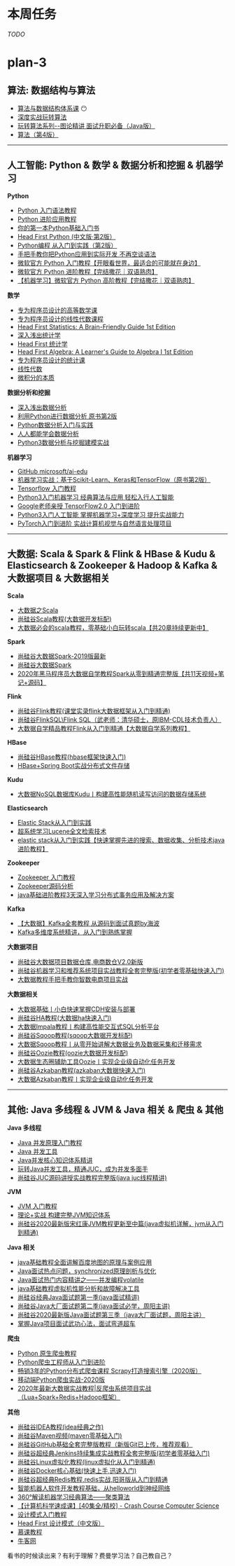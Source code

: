 # 本周任务

_TODO_




































# plan-3

## 算法: 数据结构与算法

- [算法与数据结构体系课](https://class.imooc.com/sale/datastructure) 😶
- [深度实战玩转算法](https://coding.imooc.com/class/138.html)
- [玩转算法系列--图论精讲 面试升职必备（Java版）](https://coding.imooc.com/class/370.html)
- [算法（第4版）](https://book.douban.com/subject/19952400/)

---

## 人工智能: Python & 数学 & 数据分析和挖掘 & 机器学习

**Python**
  - [Python 入门语法教程](http://www.imooc.com/wiki/pythonlesson1)
  - [Python 进阶应用教程](http://www.imooc.com/wiki/pythonlesson2)
  - [你的第一本Python基础入门书](https://www.imooc.com/read/46)
  - [Head First Python (中文版·第2版）](https://book.douban.com/subject/30203158/)
  - [Python编程 从入门到实践（第2版）](https://book.douban.com/subject/35196328/)
  - [手把手教你把Python应用到实际开发 不再空谈语法](https://coding.imooc.com/class/240.html)
  - [微软官方 Python 入门教程【开眼看世界，最适合的可能就在身边】](https://www.bilibili.com/video/BV1nE41127zQ)
  - [微软官方 Python 进阶教程【完结撒花｜双语熟肉】](https://www.bilibili.com/video/BV1WT4y137cD)
  - [【机器学习】微软官方 Python 高阶教程【完结撒花｜双语熟肉】](https://www.bilibili.com/video/BV1qa4y1Y7CD)

**数学**
  - [专为程序员设计的高等数学课](https://coding.imooc.com/class/427.html)
  - [专为程序员设计的线性代数课程](https://coding.imooc.com/class/260.html)
  - [Head First Statistics: A Brain-Friendly Guide 1st Edition](https://www.amazon.com/Head-First-Statistics-Brain-Friendly-Guide/dp/0596527586)
  - [深入浅出统计学](https://book.douban.com/subject/7056708/)
  - [Head First 统计学](https://github.com/usiege/Documents/blob/master/Coding%20Books/Head%20First%20%E7%BB%9F%E8%AE%A1%E5%AD%A6.pdf)
  - [Head First Algebra: A Learner's Guide to Algebra I 1st Edition](https://www.amazon.com/Head-First-Algebra-Learners-Guide-dp-0596514867/dp/0596514867)
  - [专为程序员设计的统计课](https://coding.imooc.com/class/371.html)
  - [线性代数](https://space.bilibili.com/88461692/channel/detail?cid=9450)
  - [微积分的本质](https://space.bilibili.com/88461692/channel/detail?cid=13407)

**数据分析和挖掘**
  - [深入浅出数据分析](https://book.douban.com/subject/20381154/)
  - [利用Python进行数据分析 原书第2版](https://book.douban.com/subject/30283996/)
  - [Python数据分析入门与实践](https://coding.imooc.com/class/156.html)
  - [人人都能学会数据分析](https://class.imooc.com/sale/dataanalysis)
  - [Python3数据分析与挖掘建模实战](https://coding.imooc.com/class/185.html)

**机器学习**
  - [GitHub microsoft/ai-edu](https://github.com/microsoft/ai-edu)
  - [机器学习实战：基于Scikit-Learn、Keras和TensorFlow（原书第2版）](https://book.douban.com/subject/35218199/)
  - [Tensorflow 入门教程](http://www.imooc.com/wiki/tensorflow)
  - [Python3入门机器学习 经典算法与应用 轻松入行人工智能](https://coding.imooc.com/class/169.html)
  - [Google老师亲授 TensorFlow2.0 入门到进阶](https://coding.imooc.com/class/344.html)
  - [Python3入门人工智能 掌握机器学习+深度学习 提升实战能力](https://coding.imooc.com/class/418.html)
  - [PyTorch入门到进阶 实战计算机视觉与自然语言处理项目](https://coding.imooc.com/class/440.html)

---

## 大数据: Scala & Spark & Flink & HBase & Kudu & Elasticsearch & Zookeeper & Hadoop & Kafka & 大数据项目 & 大数据相关

**Scala**
  - [大数据之Scala](https://www.bilibili.com/video/BV164411Z7KY)
  - [尚硅谷Scala教程(大数据开发标配)](https://www.bilibili.com/video/BV15t411H776)
  - [大数据必会的scala教程，零基础小白玩转scala【共20章持续更新中】](https://www.bilibili.com/video/BV1Q5411t74z)

**Spark**
  - [尚硅谷大数据Spark-2019版最新](https://www.bilibili.com/video/BV174411X7Pk)
  - [尚硅谷大数据Spark](https://www.bilibili.com/video/BV1bb411L7xF)
  - [2020年黑马程序员大数据自学教程Spark从零到精通完整版【共11天视频+笔记+源码】](https://www.bilibili.com/video/BV1ui4y1V7Cf)

**Flink**
  - [尚硅谷Flink教程(课堂实录flink大数据框架从入门到精通)](https://www.bilibili.com/video/BV1gJ411Q72x)
  - [尚硅谷FlinkSQL\Flink SQL（武老师：清华硕士，原IBM-CDL技术负责人）](https://www.bilibili.com/video/BV12k4y1z7LM)
  - [大数据自学精品教程Flink从入门到精通【大数据自学系列教程】](https://www.bilibili.com/video/BV1xe411W7vx)

**HBase**
  - [尚硅谷HBase教程(hbase框架快速入门)](https://www.bilibili.com/video/BV1Y4411B7jy)
  - [HBase+Spring Boot实战分布式文件存储](https://coding.imooc.com/class/205.html)

**Kudu**
  - [大数据NoSQL数据库Kudu丨构建高性能随机读写访问的数据存储系统](https://www.bilibili.com/video/BV1kv411y7yL)

**Elasticsearch**
  - [Elastic Stack从入门到实践](https://coding.imooc.com/class/181.html)
  - [超系统学习Lucene全文检索技术](https://www.bilibili.com/video/BV1eJ411q7nw)
  - [elastic stack从入门到实践【快速掌握先进的搜索、数据收集、分析技术java进阶教程】](https://www.bilibili.com/video/BV1R4411C7Tf)

**Zookeeper**
  - [Zookeeper 入门教程](http://www.imooc.com/wiki/Zookeeper)
  - [Zookeeper源码分析](https://coding.imooc.com/class/361.html)
  - [java基础进阶教程3天深入学习分布式事务应用及解决方案](https://www.bilibili.com/video/BV1GJ411m73n)

**Kafka**
  - [【大数据】Kafka全套教程 从源码到面试真题by海波](https://www.youtube.com/playlist?list=PLmOn9nNkQxJEDjzl0iBYZ3WuXUuUStxZl)
  - [Kafka多维度系统精讲，从入门到熟练掌握](https://coding.imooc.com/class/434.html)

**大数据项目**
  - [尚硅谷大数据项目数据仓库,电商数仓V2.0新版](https://www.bilibili.com/video/BV1df4y1U79z)
  - [尚硅谷机器学习和推荐系统项目实战教程全套完整版(初学者零基础快速入门)](https://www.bilibili.com/video/BV1R4411N78S)
  - [大数据教程手把手教你智数电商项目实战](https://www.bilibili.com/video/BV1ef4y1B7KX)

**大数据相关**
  - [大数据基础丨小白快速掌握CDH安装与部署](https://www.bilibili.com/video/BV1PT4y1J7nW)
  - [尚硅谷HA教程(大数据ha快速入门)](https://www.bilibili.com/video/BV1zb411P7KY)
  - [大数据Impala教程丨构建高性能交互式SQL分析平台](https://www.bilibili.com/video/BV1AK411M7Gg)
  - [尚硅谷Sqoop教程(sqoop大数据开发标配)](https://www.bilibili.com/video/BV1jb411A7tc)
  - [大数据Sqoop教程丨从零开始讲解大数据业务及数据采集和迁移需求](https://www.bilibili.com/video/BV1vV411U7wU)
  - [尚硅谷Oozie教程(oozie大数据开发标配)](https://www.bilibili.com/video/BV1jb411A7Ar)
  - [大数据生态圈辅助工具Oozie丨实现企业级自动化任务开发](https://www.bilibili.com/video/BV1KA411e7iB)
  - [尚硅谷Azkaban教程(azkaban大数据快速入门)](https://www.bilibili.com/video/BV1t4411B7Rh)
  - [大数据Azkaban教程丨实现企业级自动化任务开发](https://www.bilibili.com/video/BV1DK4y1v7Ns)

---

## 其他: Java 多线程 & JVM & Java 相关 & 爬虫 & 其他

**Java 多线程**
  - [Java 并发原理入门教程](http://www.imooc.com/wiki/concurrencylesson)
  - [Java 并发工具](http://www.imooc.com/wiki/ctoolslesson)
  - [Java并发核心知识体系精讲](https://coding.imooc.com/class/362.html)
  - [玩转Java并发工具，精通JUC，成为并发多面手](https://coding.imooc.com/class/409.html)
  - [尚硅谷JUC源码讲授实战教程完整版(java juc线程精讲)](https://www.bilibili.com/video/BV14W411u7gB)

**JVM**
  - [JVM 入门教程](http://www.imooc.com/wiki/jvm)
  - [理论+实战 构建完整JVM知识体系](https://coding.imooc.com/class/429.html)
  - [尚硅谷2020最新版宋红康JVM教程更新至中篇(java虚拟机详解，jvm从入门到精通)](https://www.bilibili.com/video/BV1PJ411n7xZ)

**Java 相关**
  - [java基础教程全面讲解百度地图的原理与案例应用](https://www.bilibili.com/video/BV1Wa4y1e7AK)
  - [Java面试热点问题，synchronized原理剖析与优化](https://www.bilibili.com/video/BV1aJ411V763)
  - [Java面试热门内容精讲之——并发编程volatile](https://www.bilibili.com/video/BV1BJ411j7qb)
  - [java基础教程虚拟机性能分析和故障解决工具](https://www.bilibili.com/video/BV1N741127Wt)
  - [尚硅谷经典Java面试题第一季(java面试精讲)](https://www.bilibili.com/video/BV1Eb411P7bP)
  - [尚硅谷Java大厂面试题第二季(java面试必学，周阳主讲)](https://www.bilibili.com/video/BV18b411M7xz)
  - [尚硅谷2020最新版Java面试题第三季（java大厂面试题，周阳主讲）](https://www.bilibili.com/video/BV1Hy4y1B78T)
  - [掌握Java项目面试武功心法，面试弯道超车](https://coding.imooc.com/class/413.html)

**爬虫**
  - [Python 原生爬虫教程](http://www.imooc.com/wiki/pythonspider)
  - [Python爬虫工程师从入门到进阶](https://coding.imooc.com/class/325.html)
  - [畅销3年的Python分布式爬虫课程 Scrapy打造搜索引擎（2020版）](https://coding.imooc.com/class/92.html)
  - [移动端Python爬虫实战-2020版](https://coding.imooc.com/class/283.html)
  - [2020年最新大数据实战教程|反爬虫系统项目实战（Lua+Spark+Redis+Hadoop框架）](https://www.bilibili.com/video/BV1u54y1Q7iY)

**其他**

- [尚硅谷IDEA教程(idea经典之作)](https://www.bilibili.com/video/BV1PW411X75p)
- [尚硅谷Maven视频(maven零基础入门)](https://www.bilibili.com/video/BV1TW411g7hP)
- [尚硅谷GitHub基础全套完整版教程（新版Git已上传，推荐观看）](https://www.bilibili.com/videoBV1pW411A7a5)
- [尚硅谷超经典Jenkins持续集成实战教程全套完整版(初学者零基础入门)](https://www.bilibili.comvideo/BV1GW411w7pn)
- [尚硅谷Linux虚拟化教程(linux虚拟化从入门到精通)](https://www.bilibili.com/video/BV1n4411v7Rz)
- [尚硅谷Docker核心基础(快速上手,迅速入门)](https://www.bilibili.com/video/BV1Ls411n7mx)
- [尚硅谷超经典Redis教程,redis实战,阳哥版从入门到精通](https://www.bilibili.com/videoBV1oW411u75R)
- [智能机器人软件开发教程基础，从helloworld到神经网络](https://www.bilibili.com/video/BV1L4411v7fB)
- [360°解读机器学习经典算法——聚类算法](https://www.bilibili.com/video/BV1jb411p7ZF)
- [【计算机科学速成课】[40集全/精校] - Crash Course Computer Science](https://www.bilibili.com/video/BV1EW411u7th)
- [设计模式入门教程](http://www.imooc.com/wiki/Designlesson)
- [Head First 设计模式（中文版）](https://book.douban.com/subject/2243615/)
- [慕课教程](http://www.imooc.com/wiki/)
- [牛客网](https://www.nowcoder.com/)

看书的时候读出来？有利于理解？费曼学习法？自己教自己？
